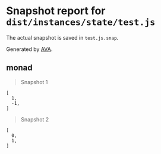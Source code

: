 # Snapshot report for `dist/instances/state/test.js`

The actual snapshot is saved in `test.js.snap`.

Generated by [AVA](https://ava.li).

## monad

> Snapshot 1

    [
      1,
      -1,
    ]

> Snapshot 2

    [
      0,
      1,
    ]
